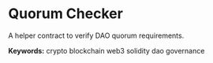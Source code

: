 # Quorum Checker

A helper contract to verify DAO quorum requirements.

**Keywords:** crypto blockchain web3 solidity dao governance
